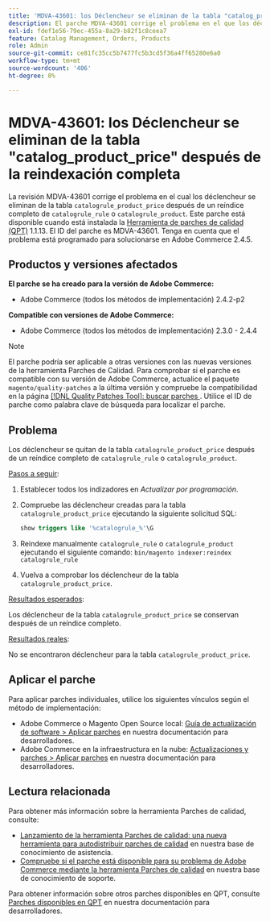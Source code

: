 ```yaml
---
title: 'MDVA-43601: los Déclencheur se eliminan de la tabla "catalog_product_price" después de la reindexación completa'
description: El parche MDVA-43601 corrige el problema en el que los déclencheur se eliminan de la tabla "catalog_product_price" después de un reíndice completo de "catalog_rule" o "catalog_product". Este parche está disponible cuando está instalada la [Quality Patches Tool (QPT)](/help/announcements/adobe-commerce-announcements/magento-quality-patches-released-new-tool-to-self-serve-quality-patches.md) 1.1.13. El ID del parche es MDVA-43601. Tenga en cuenta que el problema está programado para solucionarse en Adobe Commerce 2.4.5.
exl-id: fdef1e56-79ec-455a-8a29-b82f1c8ceea7
feature: Catalog Management, Orders, Products
role: Admin
source-git-commit: ce81fc35cc5b7477fc5b3cd5f36a4ff65280e6a0
workflow-type: tm+mt
source-wordcount: '406'
ht-degree: 0%

---
```


# MDVA-43601: los Déclencheur se eliminan de la tabla &quot;catalog_product_price&quot; después de la reindexación completa

La revisión MDVA-43601 corrige el problema en el cual los déclencheur se eliminan de la tabla `catalogrule_product_price` después de un reíndice completo de `catalogrule_rule` o `catalogrule_product`. Este parche está disponible cuando está instalada la [Herramienta de parches de calidad (QPT)](/help/announcements/adobe-commerce-announcements/magento-quality-patches-released-new-tool-to-self-serve-quality-patches.md) 1.1.13. El ID del parche es MDVA-43601. Tenga en cuenta que el problema está programado para solucionarse en Adobe Commerce 2.4.5.

## Productos y versiones afectados

**El parche se ha creado para la versión de Adobe Commerce:**

* Adobe Commerce (todos los métodos de implementación) 2.4.2-p2

**Compatible con versiones de Adobe Commerce:**

* Adobe Commerce (todos los métodos de implementación) 2.3.0 - 2.4.4

>[!NOTE]
>
>El parche podría ser aplicable a otras versiones con las nuevas versiones de la herramienta Parches de Calidad. Para comprobar si el parche es compatible con su versión de Adobe Commerce, actualice el paquete `magento/quality-patches` a la última versión y compruebe la compatibilidad en la página [[!DNL Quality Patches Tool]: buscar parches ](https://devdocs.magento.com/quality-patches/tool.html#patch-grid). Utilice el ID de parche como palabra clave de búsqueda para localizar el parche.

## Problema

Los déclencheur se quitan de la tabla `catalogrule_product_price` después de un reíndice completo de `catalogrule_rule` o `catalogrule_product`.

<u>Pasos a seguir</u>:

1. Establecer todos los indizadores en *Actualizar por programación*.
1. Compruebe las déclencheur creadas para la tabla `catalogrule_product_price` ejecutando la siguiente solicitud SQL:

   ```sql
   show triggers like '%catalogrule_%'\G
   ```

1. Reindexe manualmente `catalogrule_rule` o `catalogrule_product` ejecutando el siguiente comando: `bin/magento indexer:reindex catalogrule_rule`
1. Vuelva a comprobar los déclencheur de la tabla `catalogrule_product_price`.

<u>Resultados esperados</u>:

Los déclencheur de la tabla `catalogrule_product_price` se conservan después de un reíndice completo.

<u>Resultados reales</u>:

No se encontraron déclencheur para la tabla `catalogrule_product_price`.

## Aplicar el parche

Para aplicar parches individuales, utilice los siguientes vínculos según el método de implementación:

* Adobe Commerce o Magento Open Source local: [Guía de actualización de software > Aplicar parches](https://devdocs.magento.com/guides/v2.4/comp-mgr/patching/mqp.html) en nuestra documentación para desarrolladores.
* Adobe Commerce en la infraestructura en la nube: [Actualizaciones y parches > Aplicar parches](https://devdocs.magento.com/cloud/project/project-patch.html) en nuestra documentación para desarrolladores.

## Lectura relacionada

Para obtener más información sobre la herramienta Parches de calidad, consulte:

* [Lanzamiento de la herramienta Parches de calidad: una nueva herramienta para autodistribuir parches de calidad](/help/announcements/adobe-commerce-announcements/magento-quality-patches-released-new-tool-to-self-serve-quality-patches.md) en nuestra base de conocimiento de asistencia.
* [Compruebe si el parche está disponible para su problema de Adobe Commerce mediante la herramienta Parches de calidad](/help/support-tools/patches-available-in-qpt-tool/check-patch-for-magento-issue-with-magento-quality-patches.md) en nuestra base de conocimiento de soporte.

Para obtener información sobre otros parches disponibles en QPT, consulte [Parches disponibles en QPT](https://devdocs.magento.com/quality-patches/tool.html#patch-grid) en nuestra documentación para desarrolladores.
